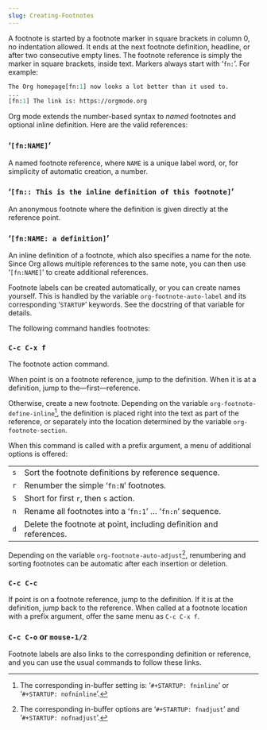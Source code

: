 ```yaml
---
slug: Creating-Footnotes
---
```


A footnote is started by a footnote marker in square brackets in column 0, no indentation allowed. It ends at the next footnote definition, headline, or after two consecutive empty lines. The footnote reference is simply the marker in square brackets, inside text. Markers always start with ‘`fn:`’. For example:

```lisp
The Org homepage[fn:1] now looks a lot better than it used to.
...
[fn:1] The link is: https://orgmode.org
```

Org mode extends the number-based syntax to *named* footnotes and optional inline definition. Here are the valid references:

### ‘`[fn:NAME]`’

A named footnote reference, where `NAME` is a unique label word, or, for simplicity of automatic creation, a number.

### ‘`[fn:: This is the inline definition of this footnote]`’

An anonymous footnote where the definition is given directly at the reference point.

### ‘`[fn:NAME: a definition]`’

An inline definition of a footnote, which also specifies a name for the note. Since Org allows multiple references to the same note, you can then use ‘`[fn:NAME]`’ to create additional references.

Footnote labels can be created automatically, or you can create names yourself. This is handled by the variable `org-footnote-auto-label` and its corresponding ‘`STARTUP`’ keywords. See the docstring of that variable for details.

The following command handles footnotes:

### `C-c C-x f`

The footnote action command.

When point is on a footnote reference, jump to the definition. When it is at a definition, jump to the—first—reference.

Otherwise, create a new footnote. Depending on the variable `org-footnote-define-inline`[^1], the definition is placed right into the text as part of the reference, or separately into the location determined by the variable `org-footnote-section`.

When this command is called with a prefix argument, a menu of additional options is offered:

|     |                                                                    |
| --- | ------------------------------------------------------------------ |
| `s` | Sort the footnote definitions by reference sequence.               |
| `r` | Renumber the simple ‘`fn:N`’ footnotes.                            |
| `S` | Short for first `r`, then `s` action.                              |
| `n` | Rename all footnotes into a ‘`fn:1`’ … ‘`fn:n`’ sequence.          |
| `d` | Delete the footnote at point, including definition and references. |

Depending on the variable `org-footnote-auto-adjust`[^2], renumbering and sorting footnotes can be automatic after each insertion or deletion.

### `C-c C-c`

If point is on a footnote reference, jump to the definition. If it is at the definition, jump back to the reference. When called at a footnote location with a prefix argument, offer the same menu as `C-c C-x f`.

### `C-c C-o` or `mouse-1/2`

Footnote labels are also links to the corresponding definition or reference, and you can use the usual commands to follow these links.

[^1]: The corresponding in-buffer setting is: ‘`#+STARTUP: fninline`’ or ‘`#+STARTUP: nofninline`’.

[^2]: The corresponding in-buffer options are ‘`#+STARTUP: fnadjust`’ and ‘`#+STARTUP: nofnadjust`’.
